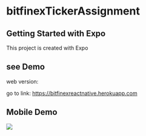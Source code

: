 # bitfinexTickerAssignment

## Getting Started with Expo

This project is created with Expo

## see Demo
web version:


go to link: https://bitfinexreactnative.herokuapp.com

## Mobile Demo

<image src="https://github.com/vaibhavk2474/bitfinexTickerAssignment/blob/main_react_native/assets/appPic.png" height:100 width:200>




